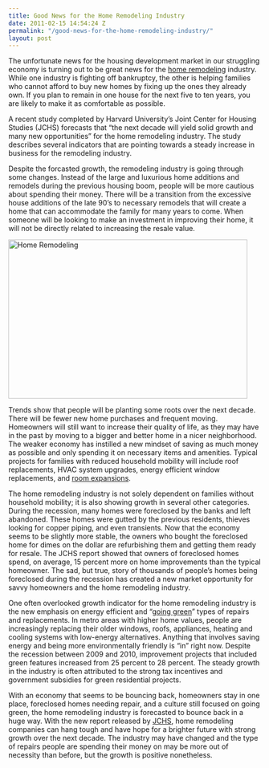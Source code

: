 ```yaml
---
title: Good News for the Home Remodeling Industry
date: 2011-02-15 14:54:24 Z
permalink: "/good-news-for-the-home-remodeling-industry/"
layout: post
---
```


The unfortunate news for the housing development market in our struggling economy is turning out to be great news for the <a href="http://www.murraylampert.com/">home remodeling</a> industry. While one industry is fighting off bankruptcy, the other is helping families who cannot afford to buy new homes by fixing up the ones they already own. If you plan to remain in one house for the next five to ten years, you are likely to make it as comfortable as possible.

A recent study completed by Harvard University’s Joint Center for Housing Studies (JCHS) forecasts that “the next decade will yield solid growth and many new opportunities” for the home remodeling industry. The study describes several indicators that are pointing towards a steady increase in business for the remodeling industry.

Despite the forcasted growth, the remodeling industry is going through some changes. Instead of the large and luxurious home additions and remodels during the previous housing boom, people will be more cautious about spending their money. There will be a transition from the excessive house additions of the late 90’s to necessary remodels that will create a home that can accommodate the family for many years to come. When someone will be looking to make an investment in improving their home, it will not be directly related to increasing the resale value.

<img class="alignleft wp-image-2755 " src="http://murraylampert.com/wp-content/uploads/home-remodeling-1024x683.jpg" alt="Home Remodeling" width="476" height="317" />

Trends show that people will be planting some roots over the next decade. There will be fewer new home purchases and frequent moving. Homeowners will still want to increase their quality of life, as they may have in the past by moving to a bigger and better home in a nicer neighborhood. The weaker economy has instilled a new mindset of saving as much money as possible and only spending it on necessary items and amenities. Typical projects for families with reduced household mobility will include roof replacements, HVAC system upgrades, energy efficient window replacements, and <a href="http://www.murraylampert.com/san-diego-room-additions/">room expansions</a>.

The home remodeling industry is not solely dependent on families without household mobility; it is also showing growth in several other categories. During the recession, many homes were foreclosed by the banks and left abandoned. These homes were gutted by the previous residents, thieves looking for copper piping, and even transients. Now that the economy seems to be slightly more stable, the owners who bought the foreclosed home for dimes on the dollar are refurbishing them and getting them ready for resale. The JCHS report showed that owners of foreclosed homes spend, on average, 15 percent more on home improvements than the typical homeowner. The sad, but true, story of thousands of people’s homes being foreclosed during the recession has created a new market opportunity for savvy homeowners and the home remodeling industry.

One often overlooked growth indicator for the home remodeling industry is the new emphasis on energy efficient and “<a href="http://www.murraylampert.com/san-diego-green-home-construction/">going green</a>” types of repairs and replacements. In metro areas with higher home values, people are increasingly replacing their older windows, roofs, appliances, heating and cooling systems with low-energy alternatives. Anything that involves saving energy and being more environmentally friendly is “in” right now. Despite the recession between 2009 and 2010, improvement projects that included green features increased from 25 percent to 28 percent. The steady growth in the industry is often attributed to the strong tax incentives and government subsidies for green residential projects.

With an economy that seems to be bouncing back, homeowners stay in one place, foreclosed homes needing repair, and a culture still focused on going green, the home remodeling industry is forecasted to bounce back in a huge way. With the new report released by <a href="http://www.jchs.harvard.edu/">JCHS</a>, home remodeling companies can hang tough and have hope for a brighter future with strong growth over the next decade. The industry may have changed and the type of repairs people are spending their money on may be more out of necessity than before, but the growth is positive nonetheless.
